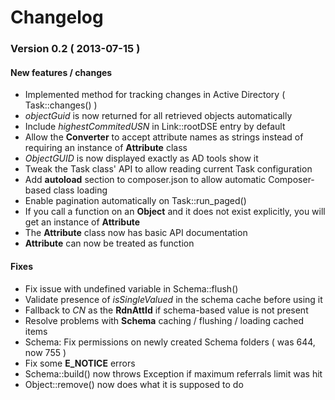 # Changelog

### Version 0.2 ( 2013-07-15 )

#### New features / changes

 - Implemented method for tracking changes in Active Directory ( Task::changes() )
 - *objectGuid* is now returned for all retrieved objects automatically
 - Include *highestCommitedUSN* in Link::rootDSE entry by default
 - Allow the **Converter** to accept attribute names as strings instead of requiring an instance of **Attribute** class
 - *ObjectGUID* is now displayed exactly as AD tools show it
 - Tweak the Task class' API to allow reading current Task configuration
 - Add **autoload** section to composer.json to allow automatic Composer-based class loading
 - Enable pagination automatically on Task::run_paged()
 - If you call a function on an **Object** and it does not exist explicitly, you will get an instance of **Attribute**
 - The **Attribute** class now has basic API documentation
 - **Attribute** can now be treated as function

#### Fixes

 - Fix issue with undefined variable in Schema::flush()
 - Validate presence of *isSingleValued* in the schema cache before using it
 - Fallback to *CN* as the **RdnAttId** if schema-based value is not present
 - Resolve problems with **Schema** caching / flushing / loading cached items
 - Schema: Fix permissions on newly created Schema folders ( was 644, now 755 )
 - Fix some **E_NOTICE** errors
 - Schema::build() now throws Exception if maximum referrals limit was hit
 - Object::remove() now does what it is supposed to do
